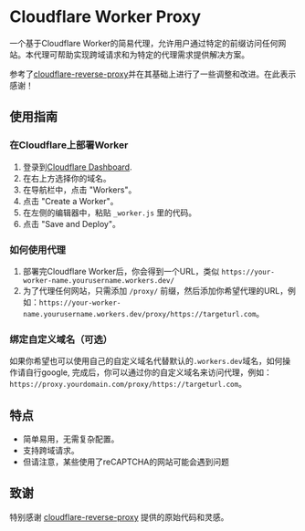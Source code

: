 # Cloudflare Worker Proxy

一个基于Cloudflare Worker的简易代理，允许用户通过特定的前缀访问任何网站。本代理可帮助实现跨域请求和为特定的代理需求提供解决方案。

参考了[cloudflare-reverse-proxy](https://github.com/gaboolic/cloudflare-reverse-proxy)并在其基础上进行了一些调整和改进。在此表示感谢！

## 使用指南

### 在Cloudflare上部署Worker

1. 登录到[Cloudflare Dashboard](https://dash.cloudflare.com/).
2. 在右上方选择你的域名。
3. 在导航栏中，点击 "Workers"。
4. 点击 "Create a Worker"。
5. 在左侧的编辑器中，粘贴 `_worker.js` 里的代码。
6. 点击 "Save and Deploy"。

### 如何使用代理

1. 部署完Cloudflare Worker后，你会得到一个URL，类似 `https://your-worker-name.yourusername.workers.dev/`
2. 为了代理任何网站，只需添加 `/proxy/` 前缀，然后添加你希望代理的URL，例如：`https://your-worker-name.yourusername.workers.dev/proxy/https://targeturl.com`。

### 绑定自定义域名（可选）

如果你希望也可以使用自己的自定义域名代替默认的`.workers.dev`域名，如何操作请自行google,
完成后，你可以通过你的自定义域名来访问代理，例如：`https://proxy.yourdomain.com/proxy/https://targeturl.com`。

## 特点

- 简单易用，无需复杂配置。
- 支持跨域请求。
- 但请注意，某些使用了reCAPTCHA的网站可能会遇到问题

## 致谢

特别感谢 [cloudflare-reverse-proxy](https://github.com/gaboolic/cloudflare-reverse-proxy) 提供的原始代码和灵感。
